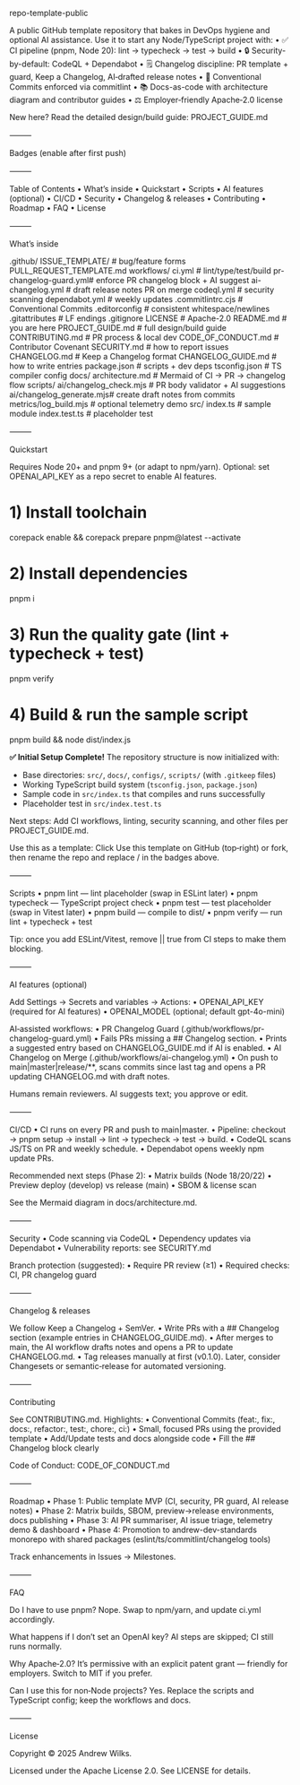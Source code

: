 repo-template-public

A public GitHub template repository that bakes in DevOps hygiene and optional AI assistance. Use it to start any Node/TypeScript project with:
	•	✅ CI pipeline (pnpm, Node 20): lint → typecheck → test → build
	•	🔒 Security-by-default: CodeQL + Dependabot
	•	🗒️ Changelog discipline: PR template + guard, Keep a Changelog, AI‑drafted release notes
	•	🧭 Conventional Commits enforced via commitlint
	•	📚 Docs-as-code with architecture diagram and contributor guides
	•	⚖️ Employer‑friendly Apache‑2.0 license

New here? Read the detailed design/build guide: PROJECT_GUIDE.md

⸻

Badges (enable after first push)

<!-- Replace <owner> and <repo> after creating your repo  -->



⸻

Table of Contents
	•	What’s inside
	•	Quickstart
	•	Scripts
	•	AI features (optional)
	•	CI/CD
	•	Security
	•	Changelog & releases
	•	Contributing
	•	Roadmap
	•	FAQ
	•	License

⸻

What’s inside

.github/
  ISSUE_TEMPLATE/         # bug/feature forms
  PULL_REQUEST_TEMPLATE.md
  workflows/
    ci.yml                # lint/type/test/build
    pr-changelog-guard.yml# enforce PR changelog block + AI suggest
    ai-changelog.yml      # draft release notes PR on merge
    codeql.yml            # security scanning
    dependabot.yml        # weekly updates
.commitlintrc.cjs         # Conventional Commits
.editorconfig             # consistent whitespace/newlines
.gitattributes            # LF endings
.gitignore
LICENSE                   # Apache-2.0
README.md                 # you are here
PROJECT_GUIDE.md          # full design/build guide
CONTRIBUTING.md           # PR process & local dev
CODE_OF_CONDUCT.md        # Contributor Covenant
SECURITY.md               # how to report issues
CHANGELOG.md              # Keep a Changelog format
CHANGELOG_GUIDE.md        # how to write entries
package.json              # scripts + dev deps
tsconfig.json             # TS compiler config
docs/
  architecture.md         # Mermaid of CI → PR → changelog flow
scripts/
  ai/changelog_check.mjs  # PR body validator + AI suggestions
  ai/changelog_generate.mjs# create draft notes from commits
  metrics/log_build.mjs   # optional telemetry demo
src/
  index.ts                # sample module
  index.test.ts           # placeholder test


⸻

Quickstart

Requires Node 20+ and pnpm 9+ (or adapt to npm/yarn). Optional: set OPENAI_API_KEY as a repo secret to enable AI features.

# 1) Install toolchain
corepack enable && corepack prepare pnpm@latest --activate

# 2) Install dependencies
pnpm i

# 3) Run the quality gate (lint + typecheck + test)
pnpm verify

# 4) Build & run the sample script
pnpm build && node dist/index.js

**✅ Initial Setup Complete!** The repository structure is now initialized with:
- Base directories: `src/`, `docs/`, `configs/`, `scripts/` (with `.gitkeep` files)
- Working TypeScript build system (`tsconfig.json`, `package.json`)
- Sample code in `src/index.ts` that compiles and runs successfully
- Placeholder test in `src/index.test.ts`

Next steps: Add CI workflows, linting, security scanning, and other files per PROJECT_GUIDE.md.

Use this as a template: Click Use this template on GitHub (top‑right) or fork, then rename the repo and replace <owner>/<repo> in the badges above.

⸻

Scripts
	•	pnpm lint — lint placeholder (swap in ESLint later)
	•	pnpm typecheck — TypeScript project check
	•	pnpm test — test placeholder (swap in Vitest later)
	•	pnpm build — compile to dist/
	•	pnpm verify — run lint + typecheck + test

Tip: once you add ESLint/Vitest, remove || true from CI steps to make them blocking.

⸻

AI features (optional)

Add Settings → Secrets and variables → Actions:
	•	OPENAI_API_KEY (required for AI features)
	•	OPENAI_MODEL (optional; default gpt-4o-mini)

AI‑assisted workflows:
	•	PR Changelog Guard (.github/workflows/pr-changelog-guard.yml)
	•	Fails PRs missing a ## Changelog section.
	•	Prints a suggested entry based on CHANGELOG_GUIDE.md if AI is enabled.
	•	AI Changelog on Merge (.github/workflows/ai-changelog.yml)
	•	On push to main|master|release/**, scans commits since last tag and opens a PR updating CHANGELOG.md with draft notes.

Humans remain reviewers. AI suggests text; you approve or edit.

⸻

CI/CD
	•	CI runs on every PR and push to main|master.
	•	Pipeline: checkout → pnpm setup → install → lint → typecheck → test → build.
	•	CodeQL scans JS/TS on PR and weekly schedule.
	•	Dependabot opens weekly npm update PRs.

Recommended next steps (Phase 2):
	•	Matrix builds (Node 18/20/22)
	•	Preview deploy (develop) vs release (main)
	•	SBOM & license scan

See the Mermaid diagram in docs/architecture.md.

⸻

Security
	•	Code scanning via CodeQL
	•	Dependency updates via Dependabot
	•	Vulnerability reports: see SECURITY.md

Branch protection (suggested):
	•	Require PR review (≥1)
	•	Required checks: CI, PR changelog guard

⸻

Changelog & releases

We follow Keep a Changelog + SemVer.
	•	Write PRs with a ## Changelog section (example entries in CHANGELOG_GUIDE.md).
	•	After merges to main, the AI workflow drafts notes and opens a PR to update CHANGELOG.md.
	•	Tag releases manually at first (v0.1.0). Later, consider Changesets or semantic‑release for automated versioning.

⸻

Contributing

See CONTRIBUTING.md. Highlights:
	•	Conventional Commits (feat:, fix:, docs:, refactor:, test:, chore:, ci:)
	•	Small, focused PRs using the provided template
	•	Add/Update tests and docs alongside code
	•	Fill the ## Changelog block clearly

Code of Conduct: CODE_OF_CONDUCT.md

⸻

Roadmap
	•	Phase 1: Public template MVP (CI, security, PR guard, AI release notes)
	•	Phase 2: Matrix builds, SBOM, preview→release environments, docs publishing
	•	Phase 3: AI PR summariser, AI issue triage, telemetry demo & dashboard
	•	Phase 4: Promotion to andrew-dev-standards monorepo with shared packages (eslint/ts/commitlint/changelog tools)

Track enhancements in Issues → Milestones.

⸻

FAQ

Do I have to use pnpm?  Nope. Swap to npm/yarn, and update ci.yml accordingly.

What happens if I don’t set an OpenAI key?  AI steps are skipped; CI still runs normally.

Why Apache‑2.0?  It’s permissive with an explicit patent grant — friendly for employers. Switch to MIT if you prefer.

Can I use this for non‑Node projects?  Yes. Replace the scripts and TypeScript config; keep the workflows and docs.

⸻

License

Copyright © 2025 Andrew Wilks.

Licensed under the Apache License 2.0. See LICENSE for details.
